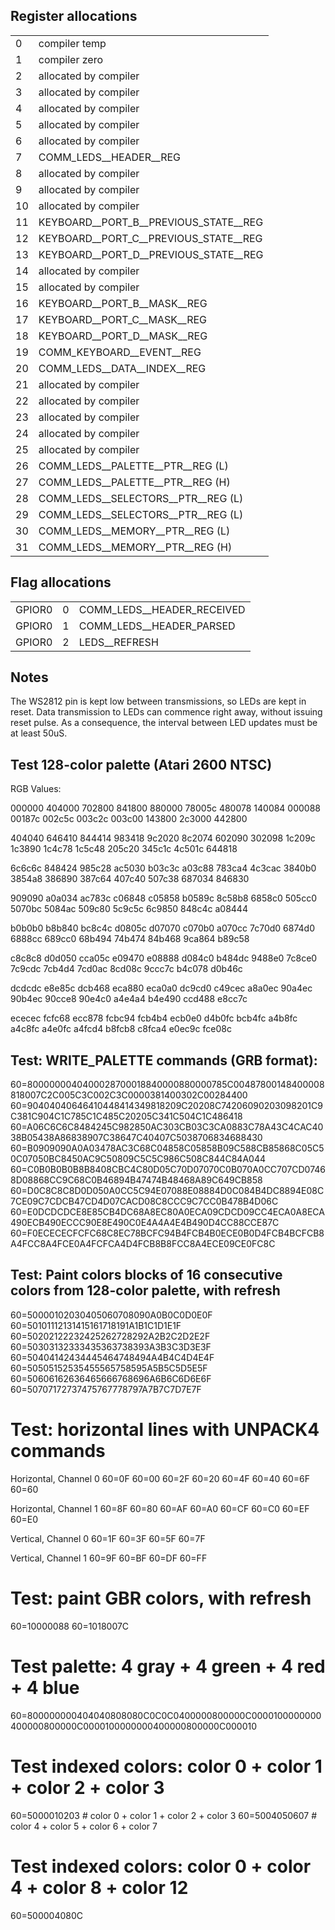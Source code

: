 ## Register allocations

|    |                                                                 |
|----|-----------------------------------------------------------------|
|  0 | compiler temp                                                   |
|  1 | compiler zero                                                   |
|  2 | allocated by compiler                                           |
|  3 | allocated by compiler                                           |
|  4 | allocated by compiler                                           |
|  5 | allocated by compiler                                           |
|  6 | allocated by compiler                                           |
|  7 | COMM_LEDS__HEADER__REG                                          |
|  8 | allocated by compiler                                           |
|  9 | allocated by compiler                                           |
| 10 | allocated by compiler                                           |
| 11 | KEYBOARD__PORT_B__PREVIOUS_STATE__REG                           |
| 12 | KEYBOARD__PORT_C__PREVIOUS_STATE__REG                           |
| 13 | KEYBOARD__PORT_D__PREVIOUS_STATE__REG                           |
| 14 | allocated by compiler                                           |
| 15 | allocated by compiler                                           |
| 16 | KEYBOARD__PORT_B__MASK__REG                                     |
| 17 | KEYBOARD__PORT_C__MASK__REG                                     |
| 18 | KEYBOARD__PORT_D__MASK__REG                                     |
| 19 | COMM_KEYBOARD__EVENT__REG                                       |
| 20 | COMM_LEDS__DATA__INDEX__REG                                     |
| 21 | allocated by compiler                                           |
| 22 | allocated by compiler                                           |
| 23 | allocated by compiler                                           |
| 24 | allocated by compiler                                           |
| 25 | allocated by compiler                                           |
| 26 | COMM_LEDS__PALETTE__PTR__REG (L)                                |
| 27 | COMM_LEDS__PALETTE__PTR__REG (H)                                |
| 28 | COMM_LEDS__SELECTORS__PTR__REG (L)                              |
| 29 | COMM_LEDS__SELECTORS__PTR__REG (L)                              |
| 30 | COMM_LEDS__MEMORY__PTR__REG (L)                                 |
| 31 | COMM_LEDS__MEMORY__PTR__REG (H)                                 |


## Flag allocations

|        |   |                                                         |
|--------|---|---------------------------------------------------------|
| GPIOR0 | 0 | COMM_LEDS__HEADER_RECEIVED                              |
| GPIOR0 | 1 | COMM_LEDS__HEADER_PARSED                                |
| GPIOR0 | 2 | LEDS__REFRESH                                           |


## Notes

The WS2812 pin is kept low between transmissions, so LEDs are kept in reset.
Data transmission to LEDs can commence right away, without issuing reset pulse.
As a consequence, the interval between LED updates must be at least 50uS.

## Test 128-color palette (Atari 2600 NTSC)

RGB Values:

000000
404000
702800
841800
880000
78005c
480078
140084
000088
00187c
002c5c
003c2c
003c00
143800
2c3000
442800

404040
646410
844414
983418
9c2020
8c2074
602090
302098
1c209c
1c3890
1c4c78
1c5c48
205c20
345c1c
4c501c
644818

6c6c6c
848424
985c28
ac5030
b03c3c
a03c88
783ca4
4c3cac
3840b0
3854a8
386890
387c64
407c40
507c38
687034
846830

909090
a0a034
ac783c
c06848
c05858
b0589c
8c58b8
6858c0
505cc0
5070bc
5084ac
509c80
5c9c5c
6c9850
848c4c
a08444

b0b0b0
b8b840
bc8c4c
d0805c
d07070
c070b0
a070cc
7c70d0
6874d0
6888cc
689cc0
68b494
74b474
84b468
9ca864
b89c58

c8c8c8
d0d050
cca05c
e09470
e08888
d084c0
b484dc
9488e0
7c8ce0
7c9cdc
7cb4d4
7cd0ac
8cd08c
9ccc7c
b4c078
d0b46c

dcdcdc
e8e85c
dcb468
eca880
eca0a0
dc9cd0
c49cec
a8a0ec
90a4ec
90b4ec
90cce8
90e4c0
a4e4a4
b4e490
ccd488
e8cc7c

ececec
fcfc68
ecc878
fcbc94
fcb4b4
ecb0e0
d4b0fc
bcb4fc
a4b8fc
a4c8fc
a4e0fc
a4fcd4
b8fcb8
c8fca4
e0ec9c
fce08c

## Test: WRITE_PALETTE commands (GRB format):

60=8000000040400028700018840000880000785C00487800148400008818007C2C005C3C002C3C0000381400302C00284400
60=90404040646410448414349818209C20208C74206090203098201C9C381C904C1C785C1C485C20205C341C504C1C486418
60=A06C6C6C8484245C982850AC303CB03C3CA0883C78A43C4CAC4038B05438A86838907C38647C40407C5038706834688430
60=B0909090A0A03478AC3C68C04858C05858B09C588CB85868C05C50C07050BC8450AC9C50809C5C5C986C508C844C84A044
60=C0B0B0B0B8B8408CBC4C80D05C70D07070C0B070A0CC707CD07468D08868CC9C68C0B46894B47474B48468A89C649CB858
60=D0C8C8C8D0D050A0CC5C94E07088E08884D0C084B4DC8894E08C7CE09C7CDCB47CD4D07CACD08C8CCC9C7CC0B478B4D06C
60=E0DCDCDCE8E85CB4DC68A8EC80A0ECA09CDCD09CC4ECA0A8ECA490ECB490ECCC90E8E490C0E4A4A4E4B490D4CC88CCE87C
60=F0ECECECFCFC68C8EC78BCFC94B4FCB4B0ECE0B0D4FCB4BCFCB8A4FCC8A4FCE0A4FCFCA4D4FCB8B8FCC8A4ECE09CE0FC8C

## Test: Paint colors blocks of 16 consecutive colors from 128-color palette, with refresh

60=50000102030405060708090A0B0C0D0E0F
60=50101112131415161718191A1B1C1D1E1F
60=50202122232425262728292A2B2C2D2E2F
60=50303132333435363738393A3B3C3D3E3F
60=50404142434445464748494A4B4C4D4E4F
60=50505152535455565758595A5B5C5D5E5F
60=50606162636465666768696A6B6C6D6E6F
60=50707172737475767778797A7B7C7D7E7F

# Test: horizontal lines with UNPACK4 commands

Horizontal, Channel 0
60=0F 60=00
60=2F 60=20
60=4F 60=40
60=6F 60=60

Horizontal, Channel 1
60=8F 60=80
60=AF 60=A0
60=CF 60=C0
60=EF 60=E0

Vertical, Channel 0
60=1F
60=3F
60=5F
60=7F

Vertical, Channel 1
60=9F
60=BF
60=DF
60=FF

# Test: paint GBR colors, with refresh

60=10000088
60=1018007C

# Test palette: 4 gray + 4 green + 4 red + 4 blue

60=800000000404040808080C0C0C0400000800000C0000100000000400000800000C0000100000000400000800000C000010

# Test indexed colors: color 0 + color 1 + color 2 + color 3

60=5000010203 # color 0 + color 1 + color 2 + color 3
60=5004050607 # color 4 + color 5 + color 6 + color 7

# Test indexed colors: color 0 + color 4 + color 8 + color 12

60=500004080C
